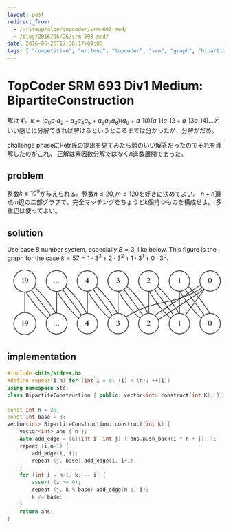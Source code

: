 ```yaml
---
layout: post
redirect_from:
  - /writeup/algo/topcoder/srm-693-med/
  - /blog/2016/06/26/srm-693-med/
date: 2016-06-26T17:36:17+09:00
tags: [ "competitive", "writeup", "topcoder", "srm", "graph", "bipartite-graph", "construction" ]
---
```


# TopCoder SRM 693 Div1 Medium: BipartiteConstruction

解けず。$k = (a_0a_1a_2 + a_3a_4a_5 + a_6a_7a_8)(a_9 + a\_{10})(a\_{11}a\_{12} + a\_{13}a\_{14})\dots$といい感じに分解できれば解けるというところまでは分かったが、分解がだめ。

challenge phaseにPetr氏の提出を見てみたら頭のいい解答だったのでそれを理解したのがこれ。
正解は素因数分解ではなく$n$進数展開であった。

## problem

整数$k \le 10^9$が与えられる。整数$n \le 20, m \le 120$を好きに決めてよい。
$n + n$頂点$m$辺の二部グラフで、完全マッチングをちょうど$k$個持つものを構成せよ。
多重辺は使ってよい。

## solution

Use base $B$ number system, especially $B = 3$, like below. This figure is the graph for the case $k = 57 = 1 \cdot 3^3 + 2 \cdot 3^2 + 1 \cdot 3^1 + 0 \cdot 3^0$.

[![](/blog/2016/06/26/srm-693-med/a.png)](/blog/2016/06/26/srm-693-med/a.dot)

## implementation

``` c++
#include <bits/stdc++.h>
#define repeat(i,n) for (int i = 0; (i) < (n); ++(i))
using namespace std;
class BipartiteConstruction { public: vector<int> construct(int K); };

const int n = 20;
const int base = 3;
vector<int> BipartiteConstruction::construct(int k) {
    vector<int> ans { n };
    auto add_edge = [&](int i, int j) { ans.push_back(i * n + j); };
    repeat (i,n-1) {
        add_edge(i, i);
        repeat (j, base) add_edge(i, i+1);
    }
    for (int i = n-1; k; -- i) {
        assert (i >= 0);
        repeat (j, k % base) add_edge(n-1, i);
        k /= base;
    }
    return ans;
}
```
